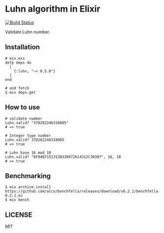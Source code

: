 # Luhn algorithm in Elixir

[![Build Status](https://travis-ci.org/my-flow/luhnatex.svg?branch=master)](https://travis-ci.org/my-flow/luhnatex)

Validate Luhn number.

## Installation

```
# mix.exs
defp deps do
  [
    {:luhn, "~> 0.5.0"}
  ]
end

# and fetch
$ mix deps.get
```

## How to use

```
# validate number
Luhn.valid? "378282246310005"
# => true

# Integer type number
Luhn.valid? 378282246310005
# => true

# Luhn base 16 mod 10
Luhn.valid? "0F04871513130338972614312C30307", 16, 10
# => true
```

## Benchmarking

```
$ mix archive.install https://github.com/alco/benchfella/releases/download/v0.2.1/benchfella-0.2.1.ez
$ mix bench
```

## LICENSE

MIT
